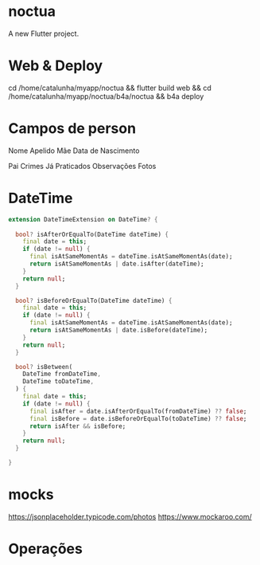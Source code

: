 # noctua

A new Flutter project.


# Web & Deploy

cd /home/catalunha/myapp/noctua && flutter build web && cd /home/catalunha/myapp/noctua/b4a/noctua && b4a deploy

# Campos de person

Nome
Apelido
Mãe
Data de Nascimento

Pai
Crimes Já Praticados
Observações
Fotos


# DateTime
```Dart
extension DateTimeExtension on DateTime? {
  
  bool? isAfterOrEqualTo(DateTime dateTime) {
    final date = this;
    if (date != null) {
      final isAtSameMomentAs = dateTime.isAtSameMomentAs(date);
      return isAtSameMomentAs | date.isAfter(dateTime);
    }
    return null;
  }

  bool? isBeforeOrEqualTo(DateTime dateTime) {
    final date = this;
    if (date != null) {
      final isAtSameMomentAs = dateTime.isAtSameMomentAs(date);
      return isAtSameMomentAs | date.isBefore(dateTime);
    }
    return null;
  }

  bool? isBetween(
    DateTime fromDateTime,
    DateTime toDateTime,
  ) {
    final date = this;
    if (date != null) {
      final isAfter = date.isAfterOrEqualTo(fromDateTime) ?? false;
      final isBefore = date.isBeforeOrEqualTo(toDateTime) ?? false;
      return isAfter && isBefore;
    }
    return null;
  }

}
```


# mocks
https://jsonplaceholder.typicode.com/photos
https://www.mockaroo.com/


# Operações

